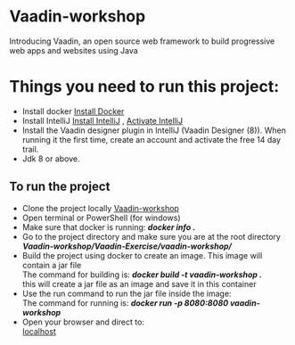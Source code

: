 # Vaadin-workshop
Introducing Vaadin, an open source web framework to build progressive web apps and websites using Java

# Things you need to run this project:
  * Install docker
  [Install Docker](https://docs.docker.com/docker-for-windows/install/)
  * Install IntelliJ
  [Install IntelliJ](https://www.jetbrains.com/idea/download) ,
  [Activate IntelliJ](https://www.jetbrains.com/student)
  * Install the Vaadin designer plugin in IntelliJ (Vaadin Designer (8)). When running it the first time, create an account and activate the free 14 day trail.
  * Jdk 8 or above.
  
## To run the project
  * Clone the project locally
  [Vaadin-workshop](https://github.com/sebivenlo/Vaadin-workshop.git)
  * Open terminal or PowerShell (for windows)
  * Make sure that docker is running: ***docker info .***
  * Go to the project directory and make sure you are at the root directory ***Vaadin-workshop/Vaadin-Exercise/vaadin-workshop/***
  * Build the project using docker to create an image. This image will contain a jar file <br/>
   The command for building is: ***docker build -t vaadin-workshop .*** <br/>
   this will create a jar file as an image and save it in this container
  * Use the run command to run the jar file inside the image:<br/>
   The command for running is: ***docker run -p 8080:8080 vaadin-workshop***
  * Open your browser and direct to:<br/>
   [localhost](https://localhost:8080)
